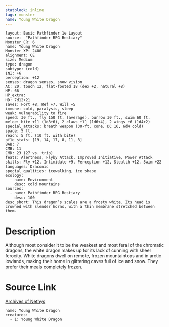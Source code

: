 ```yaml
---
statblock: inline
tags: monster
name: Young White Dragon
---
```

```statblock
layout: Basic Pathfinder 1e Layout
source:  "Pathfinder RPG Bestiary"
Monster_CR: 6
name: Young White Dragon
Monster_XP: 2400
alignment: CE
size: Medium
type: dragon
subtype: (cold)
INI: +6
perception: +12
senses: dragon senses, snow vision
AC: 20, touch 12, flat-footed 18 (dex +2, natural +8)
HP: 66
HP_extra: 
HD: 7d12+21
saves: Fort +8, Ref +7, Will +5
immune: cold, paralysis, sleep
weak: vulnerability to fire
speed: 30 ft., fly 150 ft. (average), burrow 30 ft., swim 60 ft.
melee: bite +11 (1d8+6), 2 claws +11 (1d6+4), 2 wings +6 (1d4+2)
special_attacks: breath weapon (30-ft. cone, DC 16, 6d4 cold)
space: 5 ft.
reach: 5 ft. (10 ft. with bite)
pf1e_stats: [19, 14, 17, 8, 11, 8]
BAB: 7
CMB: 11
CMD: 23 (27 vs. trip)
feats: Alertness, Flyby Attack, Improved Initiative, Power Attack
skills: Fly +12, Intimidate +9, Perception +12, Stealth +12, Swim +22
languages: Draconic
special_qualities: icewalking, ice shape
ecology:
  - name: Environment
    desc: cold mountains
sources:
  - name: Pathfinder RPG Bestiary
    desc: 100
desc_short: This dragon’s scales are a frosty white. Its head is crowned with slender horns, with a thin membrane stretched between them.
```
# Description
Although most consider it to be the weakest and most feral of the chromatic dragons, the white dragon makes up for its lack of cunning with sheer ferocity. White dragons dwell on remote, frozen mountaintops and in arctic lowlands, making their home in glittering caves full of ice and snow. They prefer their meals completely frozen.
# Source Link
[Archives of Nethys](https://aonprd.com/MonsterDisplay.aspx?ItemName=Young%20White%20Dragon)
```encounter-table
name: Young White Dragon
creatures:
  - 1: Young White Dragon
```
